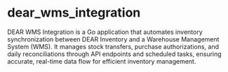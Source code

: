 # dear_wms_integration
DEAR WMS Integration is a Go application that automates inventory synchronization between DEAR Inventory and a Warehouse Management System (WMS). It manages stock transfers, purchase authorizations, and daily reconciliations through API endpoints and scheduled tasks, ensuring accurate, real-time data flow for efficient inventory management.
